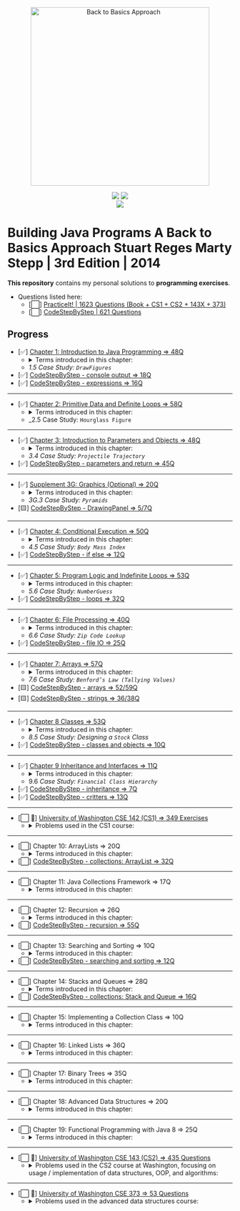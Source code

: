 <p align="center">
  <a href="https://www.amazon.com/Building-Java-Programs-Stuart-Reges/dp/0133360903">
  <img src="https://images-na.ssl-images-amazon.com/images/I/51qxMiwkkAL._SX402_BO1,204,203,200_.jpg" 
  height="400" 
  title="Back to Basics Approach" 
  alt="Back to Basics Approach"></a>
</p>
<p align="center">
<img src="https://img.shields.io/badge/In%20Progress-University of Washington CSE 142 (CS1)-blue.svg" />
  <img src="https://img.shields.io/badge/Made%20With-Java 8-purple.svg" /> <br>
  <img src="https://img.shields.io/badge/Supplmented%20With-PracticeIt! and CodeStepByStep-brown.svg" />
</p>

# Building Java Programs A Back to Basics Approach Stuart Reges Marty Stepp | 3rd Edition | 2014

**This repository** contains my personal solutions to **programming exercises**.

- Questions listed here:
  - [⬜] [PracticeIt! | 1623 Questions (Book + CS1 + CS2 + 143X + 373)](https://practiceit.cs.washington.edu/problem/list)
  - [⬜] [CodeStepByStep | 621 Questions](https://www.codestepbystep.com/problem/list/java)

## Progress

- [✅] [Chapter 1: Introduction to Java Programming => 48Q](https://bit.ly/3mfBMjO)
  - <details>
      <summary>Terms introduced in this chapter:</summary>
      <ul>
      <li>Basic Computing Concepts</li>
      <li>Program Errors</li>
      <li>Procedural Decomposition</li>
      </ul>
    </details>
  - _1.5 Case Study: `DrawFigures`_
- [✅] [CodeStepByStep - console output => 18Q](https://bit.ly/3kvcqit)
- [✅] [CodeStepByStep - expressions => 16Q](https://bit.ly/3byVRxJ)

---

- [✅] [Chapter 2: Primitive Data and Definite Loops => 58Q](https://bit.ly/3o9IloY)
  - <details>
      <summary>Terms introduced in this chapter:</summary>
      <ul>
      <li>Date Type</li>
      <li>Expression</li>
      <li>Literal</li>
      <li>Operator</li>
      <li>Operand</li>
      <li>Scientific Notation(<code>1e10</code>)</li>
      <li><code>x % y = x - (x / y) * y</code></li>
      <li>Declaration</li>
      <li><code>String</code> Concatenation</li>
      <li>The <code>for</code> Loop</li>
      <li>Scope</li>
      <li>Local Variable</li>
      <li>Localizing</li>
      <li>Pseudocode</li>
      <li>Class Constants</li>
      </ul>
    </details>
  - _2.5 Case Study: `Hourglass Figure`

---

- [✅] [Chapter 3: Introduction to Parameters and Objects => 48Q](https://bit.ly/3ljfbC1)
  - <details>
      <summary>Terms introduced in this chapter:</summary>
      <ul>
      <li>formal and actual parameters</li>
      <li>method signature and overloading</li>
      <li><code>Math</code> class</li>
      <li><code>static</code> methods <code>className.method</code></li>
      <li><code>String</code> class</li>
      <li><code>Immutable</code> Object</li>
      <li><code>Constructor</code></li>
      <li><code>class_object.method</code></li>
      </ul>
    </details>
  - _3.4 Case Study: `Projectile Trajectory`_
- [✅] [CodeStepByStep - parameters and return => 45Q](https://bit.ly/3bYxoSV)

---

- [✅] [Supplement 3G: Graphics (Optional) => 20Q](https://bit.ly/3nhUvvV)
  - <details>
      <summary>Terms introduced in this chapter:</summary>
      <ul>
      <li><code>DrawingPanel</code></li>
      <li>Drawing Lines and Shapes</li>
      <li><code>Colors</code></li>
      <li>Drawing with Loops</li>
      </ul>
    </details>
  - _3G.3 Case Study: `Pyramids`_
- [🟨] [CodeStepByStep - DrawingPanel => 5/7Q](https://bit.ly/31A95G9)

---

- [✅] [Chapter 4: Conditional Execution => 50Q](https://bit.ly/2INCjeQ)
  - <details>
      <summary>Terms introduced in this chapter:</summary>
      <ul>
      <li>Relational Operators</li>
      <li>Object Equality (<code>equals</code>, <code>hash</code>, <code>Object</code>)</li>
      <li>Factoring <code>if/else</code> Statements</li>
      <li>Cumulative Algorithms (sum, min/max)</li>
      <li>Round-off Errors</li>
      <li><code>char</code> Type</li>
      <li><code>printf</code> (use it to round doubles)</li>
      <li>Throwing <code>Exceptions</code></li>
      <li>Reasoning about Paths</li>
      <li>Design Heuristics</li>
      </ul>
    </details>
  - _4.5 Case Study: `Body Mass Index`_
- [✅] [CodeStepByStep - if else => 12Q](https://bit.ly/3rhDDHQ)

---

- [✅] [Chapter 5: Program Logic and Indefinite Loops => 53Q](https://bit.ly/3sAC0WS)
  - <details>
      <summary>Terms introduced in this chapter:</summary>
      <ul>
      <li><code>while</code> Loop (Priming a Loop, “dummy” value)</li>
      <li>random numbers (<code>Math.random()</code>, <code>Random</code> class)</li>
      <li>Simulations</li>
      <li><code>do/while</code></li>
      <li>Sentinel Loops</li>
      <li>Fencepost<ul>
      <li>Fencepost with <code>if</code></li>
      </ul>
      </li>
      <li><code>boolean</code> type</li>
      <li>Logical Operators<ul>
      <li>Short-Circuited Evaluation</li>
      <li>boolean Variables and Flags</li>
      </ul>
      </li>
      <li><code>Scanner</code> Lookahead (<code>hasNext...()</code>)</li>
      <li>Handling User Errors</li>
      <li><code>Assertions</code></li>
      </ul>
    </details>
  - _5.6 Case Study: `NumberGuess`_
- [✅] [CodeStepByStep - loops => 32Q](https://bit.ly/3bEpOxN)

---

- [✅] [Chapter 6: File Processing => 40Q](https://bit.ly/38KFDS2)
  - <details>
      <summary>Terms introduced in this chapter:</summary>
      <ul>
      <li>Files and <code>File</code> Objects</li>
      <li>Reading a File with a <code>Scanner</code><ul>
      <li><code>Checked</code> Exception</li>
      </ul>
      </li>
      <li>Token-Based Processing <code>hasNext...()</code></li>
      <li>Structure of Files and Consuming Input</li>
      <li>Scanner Parameters</li>
      <li><code>Paths</code> and <code>Directories</code></li>
      <li>Complex Input Files</li>
      <li>String Scanners and Line/Token Combinations<ul>
      <li><code>Scanner(File f)</code>, <code>Scanner(String s)</code></li>
      </ul>
      </li>
      <li>Complex Input Files</li>
      <li>Output Files with <code>PrintStream</code><ul>
      <li>Guaranteeing That Files Can Be Read<ul>
      <li><code>canRead()</code></li>
      <li><code>exists()</code></li>
      </ul>
      </li>
      </ul>
      </li>
      </ul>
    </details>
  - _6.6 Case Study: `Zip Code Lookup`_
- [✅] [CodeStepByStep - file IO => 25Q](https://bit.ly/2PN2HZk)

---

- [✅] [Chapter 7: Arrays => 57Q](https://bit.ly/35MZezd)
  - <details>
    <summary>Terms introduced in this chapter:</summary>
      <ul>
      <li>7.1 Array Basics<ul>
      <li>Constructing and Traversing an Array</li>
      <li>Accessing an Array</li>
      <li>Random Access</li>
      <li><em>Buffer overflow</em></li>
      <li><code>Arrays</code> and Methods (alter the contents of arrays)</li>
      <li>The <code>For-Each</code> Loop</li>
      <li>Initializing Arrays</li>
      <li>The <code>Arrays</code> Class</li>
      <li>Value and Reference semantics</li>
      </ul>
      </li>
      <li>7.2 Array-Traversal Algorithms<ul>
      <li>Printing an Array</li>
      <li>Searching and Replacing</li>
      <li>Testing for Equality</li>
      <li>Reversing an Array</li>
      <li>String Traversal Algorithms</li>
      <li>Functional Approach</li>
      </ul>
      </li>
      <li>7.4 Advanced Array Techniques<ul>
      <li>Shifting Values in an Array</li>
      <li>Arrays of <code>Objects</code></li>
      <li>Command-Line Arguments i.e. <code>main(String[] args)</code></li>
      <li>Nested Loop Algorithms</li>
      </ul>
      </li>
      <li>7.5 Multidimensional Arrays<ul>
      <li>Rectangular Two-Dimensional Arrays (Matrix)</li>
      <li>Jagged Arrays</li>
      <li>Arrays of Pixels</li>
      </ul>
      </li>
      </ul>
    </details>
  - _7.6 Case Study: `Benford’s Law (Tallying Values)`_
- [🟨] [CodeStepByStep - arrays => 52/59Q](https://bit.ly/2Pj4lSO)
- [🟨] [CodeStepByStep - strings => 36/38Q](https://bit.ly/3cHnwhT)

---

- [✅] [Chapter 8 Classes => 53Q](https://bit.ly/3m9wffM)
  - <details>
    <summary>Terms introduced in this chapter:</summary>
      <ul>
      <li>8.1 Object-Oriented Programming<ul>
      <li>Classes and Objects</li>
      <li><code>Point</code> Objects</li>
      </ul>
      </li>
      <li>8.2 Object State and Behavior<ul>
      <li>Object State: <code>Fields</code></li>
      <li>Object Behavior: <code>Methods</code></li>
      <li>The Implicit Parameter</li>
      <li><code>Mutators</code> and <code>Accessors</code></li>
      <li>The <code>toString</code> Method</li>
      </ul>
      </li>
      <li>8.3 Object Initialization<ul>
      <li>Constructors</li>
      <li>The Keyword <code>this</code></li>
      <li>Multiple Constructors</li>
      </ul>
      </li>
      <li>8.4 Encapsulation<ul>
      <li><code>Private</code> Fields</li>
      <li><code>Class Invariants</code></li>
      <li>Changing Internal Implementations</li>
      </ul>
      </li>
      </ul>
    </details>  
  - _8.5 Case Study: Designing a `Stock` Class_
- [✅] [CodeStepByStep - classes and objects => 10Q](https://bit.ly/39AGuF3)

---

- [✅] [Chapter 9 Inheritance and Interfaces => 11Q]()
  - <details>
      <summary>Terms introduced in this chapter:</summary>
      <ul>
      <li>9.1 Inheritance Basics<ul>
      <li>Non-programming Hierarchies</li>
      <li><strong><em>Extending</em></strong> a Class</li>
      <li><strong><em>Overriding</em></strong> Methods</li>
      </ul>
      </li>
      <li>9.2 Interacting with the Superclass<ul>
      <li>Calling Overridden Methods</li>
      <li>Accessing Inherited Fields</li>
      <li>Calling a Superclass’s Constructor</li>
      <li><code>DividendStock</code> Behavior</li>
      <li>The <code>Object</code> Class</li>
      <li>The <code>equals</code> Method</li>
      <li>The <code>instanceof</code> Keyword</li>
      </ul>
      </li>
      <li>9.3 <strong><em>Polymorphism</em></strong><ul>
      <li>Polymorphism Mechanics</li>
      <li>Interpreting Inheritance Code</li>
      <li>Interpreting Complex Calls</li>
      </ul>
      </li>
      <li>9.4 Inheritance and Design<ul>
      <li>A Misuse of Inheritance</li>
      <li><code>Is-a</code> Versus <code>Has-a</code> Relationships</li>
      <li><code>Graphics2D</code></li>
      </ul>
      </li>
      <li>9.5 <code>Interfaces</code><ul>
      <li>An Interface for Shapes</li>
      <li>Implementing an Interface</li>
      <li>Benefits of Interfaces</li>
      </ul>
      </li>
      <li>9.6 Case Study: <code>Financial</code> Class Hierarchy<ul>
      <li>Designing the Classes</li>
      <li>Redundant Implementation</li>
      <li><strong><em>Abstract Classes</em></strong></li>
      </ul>
      </li>
      </ul>
      </details>  
  - 9.6 _Case Study: `Financial Class Hierarchy`_
- [✅] [CodeStepByStep - inheritance => 7Q](https://bit.ly/3fyYVh4)
- [✅] [CodeStepByStep - critters => 13Q](https://bit.ly/2QRT8c1)

---

- [⬜ 💪] [University of Washington CSE 142 (CS1) => 349 Exercises]()
  - <details>
      <summary>Problems used in the CS1 course:</summary>
      <ul>
          <li>CS1 Sections(69Q)</li>
          <li>CS1 Labs(59Q)</li>
          <li>CS1 Exams(221Q)</li>
      </ul>
    </details>

---

- [⬜] Chapter 10: ArrayLists => 20Q
  - <details>
      <summary>Terms introduced in this chapter:</summary>
    </details>  
- [⬜] [CodeStepByStep - collections: ArrayList => 32Q](#)

---

- [⬜] Chapter 11: Java Collections Framework => 17Q
  - <details>
      <summary>Terms introduced in this chapter:</summary>
    </details>  

---

- [⬜] Chapter 12: Recursion => 26Q
  - <details>
      <summary>Terms introduced in this chapter:</summary>
    </details>  
- [⬜] [CodeStepByStep - recursion => 55Q](#)

---

- [⬜] Chapter 13: Searching and Sorting => 10Q
  - <details>
      <summary>Terms introduced in this chapter:</summary>
    </details>
- [⬜] [CodeStepByStep - searching and sorting => 12Q](#)

---

- [⬜] Chapter 14: Stacks and Queues => 28Q
  - <details>
      <summary>Terms introduced in this chapter:</summary>
    </details>  
- [⬜] [CodeStepByStep - collections: Stack and Queue => 16Q](#)

---

- [⬜] Chapter 15: Implementing a Collection Class => 10Q
  - <details>
      <summary>Terms introduced in this chapter:</summary>
    </details>

---

- [⬜] Chapter 16: Linked Lists => 36Q
  - <details>
      <summary>Terms introduced in this chapter:</summary>
    </details>  

---

- [⬜] Chapter 17: Binary Trees => 35Q
  - <details>
      <summary>Terms introduced in this chapter:</summary>
    </details>  

---

- [⬜] Chapter 18: Advanced Data Structures => 20Q
  - <details>
      <summary>Terms introduced in this chapter:</summary>
    </details>  

---

- [⬜] Chapter 19: Functional Programming with Java 8 => 25Q
  - <details>
      <summary>Terms introduced in this chapter:</summary>
    </details>

---

- [⬜ 💪] [University of Washington CSE 143 (CS2) => 435 Questions]()
  - <details>
      <summary>Problems used in the CS2 course at Washington, focusing on  
    usage / implementation of data structures, OOP, and algorithms:</summary>
      <ul>
          <li>CS2 Sections(173)</li>
          <li>CS2 Exams(262)</li>
      </ul>
    </details>

---

- [⬜ 💪] [University of Washington CSE 373 => 53 Questions]()
  - <details>
      <summary>Problems used in the advanced data structures course:</summary>
      <ul>
          <li>CSE 373 Sections(44)</li>
          <li>CSE 373 Midterm Exams(4)</li>
          <li>CSE 373 Final Exams(5)</li>
      </ul>
    </details>
